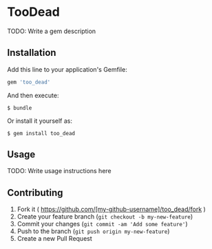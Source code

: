 # TooDead

TODO: Write a gem description

## Installation

Add this line to your application's Gemfile:

```ruby
gem 'too_dead'
```

And then execute:

    $ bundle

Or install it yourself as:

    $ gem install too_dead

## Usage

TODO: Write usage instructions here

## Contributing

1. Fork it ( https://github.com/[my-github-username]/too_dead/fork )
2. Create your feature branch (`git checkout -b my-new-feature`)
3. Commit your changes (`git commit -am 'Add some feature'`)
4. Push to the branch (`git push origin my-new-feature`)
5. Create a new Pull Request
